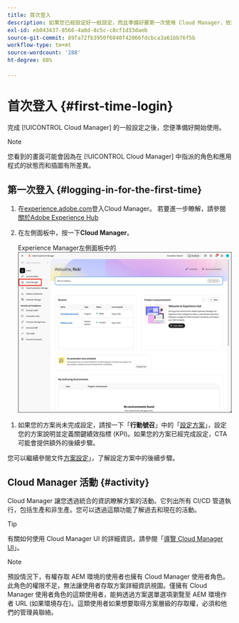 ```yaml
---
title: 首次登入
description: 如果您已經設定好一般設定，而且準備好要第一次使用 Cloud Manager，依照本頁面的說明進行。
exl-id: eb043437-8566-4a8d-8c5c-c8cf1d33daeb
source-git-commit: 89fa72fb3950f6040f42066fdcbca3a61bb76f5b
workflow-type: tm+mt
source-wordcount: '288'
ht-degree: 88%

---
```



# 首次登入 {#first-time-login}

完成 [!UICONTROL Cloud Manager] 的一般設定之後，您便準備好開始使用。

>[!NOTE]
>
>您看到的畫面可能會因為在 [!UICONTROL Cloud Manager] 中指派的角色和應用程式的狀態而和插圖有所差異。

## 第一次登入 {#logging-in-for-the-first-time}

1. 在[experience.adobe.com](https://experience.adobe.com/experiencemanager)登入Cloud Manager。 若要進一步瞭解，請參閱[關於Adobe Experience Hub](https://experienceleague.adobe.com/en/docs/experience-manager-65/content/experience-hub/experience-hub)
1. 在左側面板中，按一下&#x200B;**Cloud Manager**。

   Experience Manager左側面板中的![Cloud Manager](/help/getting-started/assets/cloud-manager-experiencemanager.png)

<!-- 
1. Log into Cloud Manager at [`my.cloudmanager.adobe.com`](https://my.cloudmanager.adobe.com/) and you see your list of programs.

   ![Cloud Manager console](/help/assets/cloud-manager-console.png)

1. Click your program's card to navigate to Cloud Manager's **Overview** page. 

1. Cloud Manager opens to the **Overview** page.

   ![Cloud Manager overview page](/help/assets/program-overview-page.png) -->


1. 如果您的方案尚未完成設定，請按一下「**行動號召**」中的「[設定方案](/help/getting-started/navigation.md#cta)」，設定您的方案說明並定義關鍵績效指標 (KPI)。如果您的方案已經完成設定，CTA 可能會提供額外的後續步驟。

您可以繼續參閱文件[方案設定](/help/getting-started/program-setup.md)｣，了解設定方案中的後續步驟。

## Cloud Manager 活動 {#activity}

Cloud Manager 讓您透過統合的資訊瞭解方案的活動。它列出所有 CI/CD 管道執行，包括生產和非生產。您可以透過這類功能了解過去和現在的活動。

>[!TIP]
>
>有關如何使用 Cloud Manager UI 的詳細資訊，請參閱「[導覽 Cloud Manager UI](/help/getting-started/navigation.md)」。

>[!NOTE]
>
>預設情況下，有權存取 AEM 環境的使用者也擁有 Cloud Manager 使用者角色。此角色的權限不足，無法讓使用者存取方案詳細資訊視圖。僅擁有 Cloud Manager 使用者角色的這類使用者，能夠透過方案選單選項瀏覽至 AEM 環境作者 URL (如果環境存在)。這類使用者如果想要取得方案層級的存取權，必須和他們的管理員聯絡。
